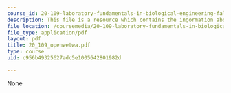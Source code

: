 ```yaml
---
course_id: 20-109-laboratory-fundamentals-in-biological-engineering-fall-2007
description: This file is a resource which contains the ingormation about OpenWetWare.
file_location: /coursemedia/20-109-laboratory-fundamentals-in-biological-engineering-fall-2007/c956b49325627adc5e1005642801982d_20_109_openwetwa.pdf
file_type: application/pdf
layout: pdf
title: 20_109_openwetwa.pdf
type: course
uid: c956b49325627adc5e1005642801982d

---
```

None